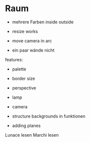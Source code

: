 # Raum

* mehrere Farben inside outside
* resize works
* move camera in arc

* ein paar wände nicht

features:
* palette
* border size
* perspective




* lamp
* camera
* structure backgrounds in funktionen
* adding planes



Lunace lesen
Marchi lesen

